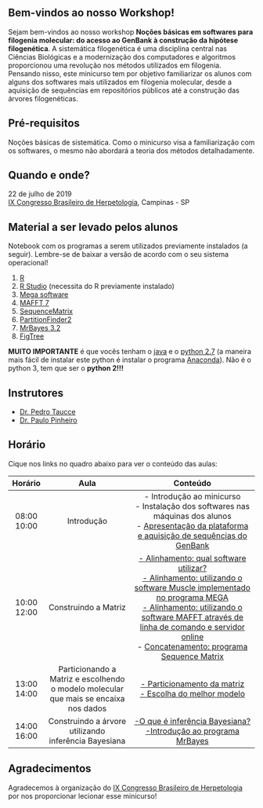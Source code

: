 ## Bem-vindos ao nosso Workshop!

Sejam bem-vindos ao nosso workshop **Noções básicas em softwares para filogenia molecular: do acesso ao GenBank à construção da hipótese
filogenética**. A sistemática filogenética é uma disciplina central nas Ciências Biológicas e a modernização dos computadores e 
algoritmos proporcionou uma revolução nos métodos utilizados em filogenia. Pensando nisso, este minicurso tem por objetivo familiarizar
os alunos com alguns dos softwares mais utilizados em filogenia molecular, desde a aquisição de sequências em repositórios públicos até a
construção das árvores filogenéticas.

## Pré-requisitos

Noções básicas de sistemática. Como o minicurso visa a familiarização com os softwares, o mesmo não abordará a teoria dos métodos
detalhadamente.

## Quando e onde?

22 de julho de 2019<br>
[IX Congresso Brasileiro de Herpetologia](https://9cbh.galoa.com.br/), Campinas - SP

## Material a ser levado pelos alunos

Notebook com os programas a serem utilizados previamente instalados (a seguir). Lembre-se de baixar a versão de acordo com o seu sistema operacional!

1. [R](https://vps.fmvz.usp.br/CRAN/)
2. [R Studio](https://www.rstudio.com/products/rstudio/download/#download) (necessita do R previamente instalado)
3. [Mega software](https://www.megasoftware.net/)
4. [MAFFT 7](https://mafft.cbrc.jp/alignment/software/)
5. [SequenceMatrix](https://github.com/gaurav/taxondna/releases/tag/1.8)
6. [PartitionFinder2](https://github.com/brettc/partitionfinder/releases/tag/v2.1.1)
7. [MrBayes 3.2](http://mrbayes.sourceforge.net/download.php)
8. [FigTree](https://github.com/rambaut/figtree/releases)

**MUITO IMPORTANTE** é que vocês tenham o [java](https://www.java.com/pt_BR/download/) e o [python 2.7](https://www.python.org/downloads/) 
(a maneira mais fácil de instalar este python é instalar o programa [Anaconda](https://www.anaconda.com/download/)). 
Não é o python 3, tem que ser o **python 2!!!**

## Instrutores

- [Dr. Pedro Taucce](http://www.pedrotaucce.org)<br>
- [Dr. Paulo Pinheiro](http://lattes.cnpq.br/8623318349513480)


## Horário

Cique nos links no quadro abaixo para ver o conteúdo das aulas:

|Horário|Aula|Conteúdo|
|:---:|:---:|:---:|
|08:00<br>10:00|Introdução            |- Introdução ao minicurso<br>- Instalação dos softwares nas máquinas dos alunos<br>- [Apresentação da plataforma e aquisição de sequências do GenBank](https://pedrotaucce.github.io/filogenia/genbank_ixcbh)|
|10:00<br>12:00|Construindo a Matriz  |[- Alinhamento: qual software utilizar?<br>- Alinhamento: utilizando o software Muscle implementado no programa MEGA<br>- Alinhamento: utilizando o software MAFFT através de linha de comando e servidor online](https://pedrotaucce.github.io/filogenia/alinhamento_ixcbh)<br>- [Concatenamento: programa Sequence Matrix](https://pedrotaucce.github.io/filogenia/sequencematrix_ixcbh)|
|13:00<br>14:00|Particionando a Matriz e escolhendo <br>o modelo molecular que mais se encaixa nos dados|[- Particionamento da matriz<br>- Escolha do melhor modelo](https://pedrotaucce.github.io/filogenia/selecaodemodelos_ixcbh)|
|14:00<br>16:00|Construindo a árvore utilizando <br> inferência Bayesiana|[-O que é inferência Bayesiana?<br>-Introdução ao programa MrBayes](https://pedrotaucce.github.io/filogenia/bayesiana)


## Agradecimentos

Agradecemos à organização do [IX Congresso Brasileiro de Herpetologia](https://9cbh.galoa.com.br/) por nos proporcionar lecionar esse minicurso!
